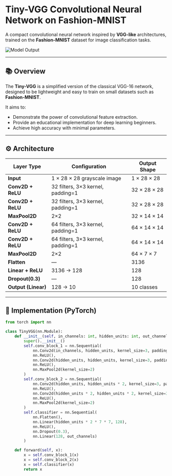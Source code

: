 # Tiny-VGG Convolutional Neural Network on Fashion-MNIST

A compact convolutional neural network inspired by **VGG-like** architectures, trained on the **Fashion-MNIST** dataset for image classification tasks.

![Model Output]([https://raw.githubusercontent.com/yousifnimah/TinyVgg-CNN/refs/heads/main/output.png](https://i.imgur.com/7rtsP5K.png))

---

## 📚 Overview

The **Tiny-VGG** is a simplified version of the classical VGG-16 network, designed to be lightweight and easy to train on small datasets such as **Fashion-MNIST**.

It aims to:
- Demonstrate the power of convolutional feature extraction.
- Provide an educational implementation for deep learning beginners.
- Achieve high accuracy with minimal parameters.

---

## ⚙️ Architecture

| Layer Type | Configuration | Output Shape |
|-------------|----------------|----------------|
| **Input** | 1 × 28 × 28 grayscale image | 1 × 28 × 28 |
| **Conv2D + ReLU** | 32 filters, 3×3 kernel, padding=1 | 32 × 28 × 28 |
| **Conv2D + ReLU** | 32 filters, 3×3 kernel, padding=1 | 32 × 28 × 28 |
| **MaxPool2D** | 2×2 | 32 × 14 × 14 |
| **Conv2D + ReLU** | 64 filters, 3×3 kernel, padding=1 | 64 × 14 × 14 |
| **Conv2D + ReLU** | 64 filters, 3×3 kernel, padding=1 | 64 × 14 × 14 |
| **MaxPool2D** | 2×2 | 64 × 7 × 7 |
| **Flatten** | — | 3136 |
| **Linear + ReLU** | 3136 → 128 | 128 |
| **Dropout(0.3)** | — | 128 |
| **Output (Linear)** | 128 → 10 | 10 classes |

---

## 🧩 Implementation (PyTorch)

```python
from torch import nn

class TinyVGG(nn.Module):
    def __init__(self, in_channels: int, hidden_units: int, out_channels: int):
        super().__init__()
        self.conv_block_1 = nn.Sequential(
            nn.Conv2d(in_channels, hidden_units, kernel_size=3, padding=1),
            nn.ReLU(),
            nn.Conv2d(hidden_units, hidden_units, kernel_size=3, padding=1),
            nn.ReLU(),
            nn.MaxPool2d(kernel_size=2)
        )
        self.conv_block_2 = nn.Sequential(
            nn.Conv2d(hidden_units, hidden_units * 2, kernel_size=3, padding=1),
            nn.ReLU(),
            nn.Conv2d(hidden_units * 2, hidden_units * 2, kernel_size=3, padding=1),
            nn.ReLU(),
            nn.MaxPool2d(kernel_size=2)
        )
        self.classifier = nn.Sequential(
            nn.Flatten(),
            nn.Linear(hidden_units * 2 * 7 * 7, 128),
            nn.ReLU(),
            nn.Dropout(0.3),
            nn.Linear(128, out_channels)
        )

    def forward(self, x):
        x = self.conv_block_1(x)
        x = self.conv_block_2(x)
        x = self.classifier(x)
        return x
